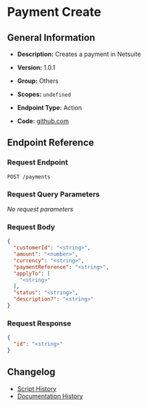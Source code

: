<!-- BEGIN GENERATED CONTENT -->
# Payment Create

## General Information

- **Description:** Creates a payment in Netsuite

- **Version:** 1.0.1
- **Group:** Others
- **Scopes:** `undefined`
- **Endpoint Type:** Action
- **Code:** [github.com](https://github.com/NangoHQ/integration-templates/tree/main/integrations/netsuite-tba/actions/payment-create.ts)


## Endpoint Reference

### Request Endpoint

`POST /payments`

### Request Query Parameters

_No request parameters_

### Request Body

```json
{
  "customerId": "<string>",
  "amount": "<number>",
  "currency": "<string>",
  "paymentReference": "<string>",
  "applyTo": [
    "<string>"
  ],
  "status": "<string>",
  "description?": "<string>"
}
```

### Request Response

```json
{
  "id": "<string>"
}
```

## Changelog

- [Script History](https://github.com/NangoHQ/integration-templates/commits/main/integrations/netsuite-tba/actions/payment-create.ts)
- [Documentation History](https://github.com/NangoHQ/integration-templates/commits/main/integrations/netsuite-tba/actions/payment-create.md)

<!-- END  GENERATED CONTENT -->

